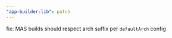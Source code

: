 ```yaml
---
"app-builder-lib": patch
---
```


fix: MAS builds should respect arch suffix per `defaultArch` config
